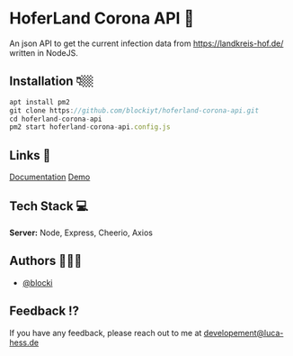 
# HoferLand Corona API 🦠

An json API to get the current infection data from https://landkreis-hof.de/ written in NodeJS.

## Installation 👇🏼

```js
apt install pm2
git clone https://github.com/blockiyt/hoferland-corona-api.git 
cd hoferland-corona-api
pm2 start hoferland-corona-api.config.js
```

## Links 🔗

[Documentation](https://wiki.hoferlandstrikesback.de/website/corona-api)
[Demo](https://api.hoferlandstrikesback.de/v1/hofland/corona)


## Tech Stack 💻

**Server:** Node, Express, Cheerio, Axios


## Authors 🙇🏽‍♂️

- [@blocki](https://luca-hess.de/)

## Feedback ⁉️

If you have any feedback, please reach out to me at developement@luca-hess.de
